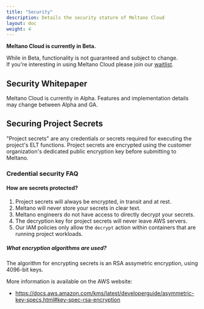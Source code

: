 ```yaml
---
title: "Security"
description: Details the security stature of Meltano Cloud
layout: doc
weight: 4
---
```

<div class="notification is-info">
  <p><strong>Meltano Cloud is currently in Beta.</strong></p>
  <p>While in Beta, functionality is not guaranteed and subject to change. <br> If you're interesting in using Meltano Cloud please join our <a href="https://meltano.com/cloud/">waitlist</a>.</p>
</div>

## Security Whitepaper

<div class="notification is-info">
  <p>Meltano Cloud is currently in Alpha. Features and implementation details may change between Alpha and GA.</p>
</div>

## Securing Project Secrets

"Project secrets" are any credentials or secrets required for executing the project's ELT functions. Project secrets are encrypted using the customer organization's dedicated public encryption key before submitting to Meltano.

### Credential security FAQ

#### How are secrets protected?

1. Project secrets will always be encrypted, in transit and at rest.
1. Meltano will never store your secrets in clear text.
1. Meltano engineers do not have access to directly decrypt your secrets.
1. The decryption key for project secrets will never leave AWS servers.
1. Our IAM policies only allow the `decrypt` action within containers that are running project workloads.

##### What encryption algorithms are used?

The algorithm for encrypting secrets is an RSA assymetric encryption, using 4096-bit keys.

More information is available on the AWS website:

- https://docs.aws.amazon.com/kms/latest/developerguide/asymmetric-key-specs.html#key-spec-rsa-encryption
